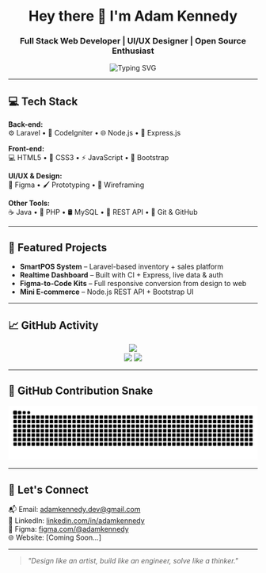<h1 align="center">Hey there 👋 I'm Adam Kennedy</h1>
<h3 align="center">Full Stack Web Developer | UI/UX Designer | Open Source Enthusiast</h3>

<p align="center">
  <img src="https://readme-typing-svg.demolab.com?font=Fira+Code&pause=1000&color=00F7FF&center=true&vCenter=true&width=440&lines=I+code+what+I+design;I+design+what+users+need;Full+Stack+Developer+%7C+UI%2FUX+Lover;Laravel+%E2%9D%A4+Node.js+%E2%9D%A4+JavaScript" alt="Typing SVG" />
</p>

---

## 💻 Tech Stack

**Back-end:**  
⚙️ Laravel • 🔧 CodeIgniter • 🌐 Node.js • 📡 Express.js

**Front-end:**  
💻 HTML5 • 🎨 CSS3 • ⚡ JavaScript • 🧱 Bootstrap

**UI/UX & Design:**  
🧠 Figma • 🖌️ Prototyping • 🧩 Wireframing

**Other Tools:**  
☕ Java • 🐘 PHP • 🛢️ MySQL • 🧪 REST API • 🧰 Git & GitHub

---

## 🌟 Featured Projects

- **SmartPOS System** – Laravel-based inventory + sales platform  
- **Realtime Dashboard** – Built with CI + Express, live data & auth  
- **Figma-to-Code Kits** – Full responsive conversion from design to web  
- **Mini E-commerce** – Node.js REST API + Bootstrap UI

---

## 📈 GitHub Activity

<div align="center">
  <img src="https://github-readme-streak-stats.herokuapp.com/?user=adamkennedy&theme=react&hide_border=true" height="160"/>
  <br/>
  <img src="https://github-readme-stats.vercel.app/api?username=adamkennedy&show_icons=true&theme=react&hide_border=true" height="160"/>
  <img src="https://github-readme-stats.vercel.app/api/top-langs/?username=adamkennedy&layout=compact&theme=react&hide_border=true" height="160"/>
</div>

---

## 🐍 GitHub Contribution Snake

<picture>
  <source media="(prefers-color-scheme: dark)" srcset="github-snake-dark.svg" />
  <source media="(prefers-color-scheme: light)" srcset="github-snake.svg" />
  <img alt="github-snake" src="github-snake.svg" />
</picture>

---

## 🤝 Let's Connect

📬 Email: [adamkennedy.dev@gmail.com](mailto:adamkennedy.dev@gmail.com)  
🔗 LinkedIn: [linkedin.com/in/adamkennedy](#)  
🎨 Figma: [figma.com/@adamkennedy](#)  
🌐 Website: [Coming Soon...]

---

> _"Design like an artist, build like an engineer, solve like a thinker."_
